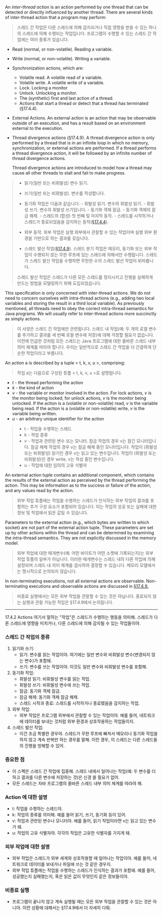 An _inter-thread action_ is an action performed by one thread that can be detected or directly influenced by another thread. There are several kinds of inter-thread action that a program may perform:

> 스레드 간 작업은 다른 스레드에 의해 감지되거나 직접 영향을 받을 수 있는 하나의 스레드에 의해 수행되는 작업입니다. 
> 프로그램이 수행할 수 있는 스레드 간 작업에는 여러 종류가 있습니다.

- Read (normal, or non-volatile). Reading a variable.
- Write (normal, or non-volatile). Writing a variable.
- Synchronization actions, which are:
	- Volatile read. A volatile read of a variable.
	- Volatile write. A volatile write of a variable.
	- Lock. Locking a monitor
	- Unlock. Unlocking a monitor.
	- The (synthetic) first and last action of a thread.
	- Actions that start a thread or detect that a thread has terminated (§17.4.4).

- External Actions. An external action is an action that may be observable outside of an execution, and has a result based on an environment external to the execution.

- Thread divergence actions (§17.4.9). A thread divergence action is only performed by a thread that is in an infinite loop in which no memory, synchronization, or external actions are performed. If a thread performs a thread divergence action, it will be followed by an infinite number of thread divergence actions.
  
  Thread divergence actions are introduced to model how a thread may cause all other threads to stall and fail to make progress.

> - 읽기(일반 또는 비휘발성) 변수 읽기.
> - 쓰기(일반 또는 비휘발성). 변수를 작성합니다.
> - 동기화 작업은 다음과 같습니다.
	- 휘발성 읽기. 변수의 휘발성 읽기.
	- 휘발성 쓰기. 변수의 휘발성 쓰기입니다.
	- 동기화 객체 잠금.
	- 동기화 객체의 잠금 해제.
	- 스레드의 (합성) 첫 번째 및 마지막 동작.
	- 스레드를 시작하거나 스레드가 종료되었음을 감지하는 동작([§17.4.4](https://docs.oracle.com/javase/specs/jls/se21/html/jls-17.html#jls-17.4.4)).
>	
>- 외부 동작. 외부 작업은 실행 외부에서 관찰할 수 있는 작업이며 실행 외부 환경을 기반으로 하는 결과를 갖습니다.
>
>- 스레드 발산 작업([§17.4.9](https://docs.oracle.com/javase/specs/jls/se21/html/jls-17.html#jls-17.4.9)). 스레드 분기 작업은 메모리, 동기화 또는 외부 작업이 수행되지 않는 무한 루프에 있는 스레드에 의해서만 수행됩니다. 스레드가 스레드 발산 작업을 수행하면 무한한 수의 스레드 발산 작업이 뒤따릅니다.
>  
>  스레드 발산 작업은 스레드가 다른 모든 스레드를 정지시키고 진행을 실패하게 만드는 방법을 모델링하기 위해 도입되었습니다.

This specification is only concerned with inter-thread actions. We do not need to concern ourselves with intra-thread actions (e.g., adding two local variables and storing the result in a third local variable). As previously mentioned, all threads need to obey the correct intra-thread semantics for Java programs. We will usually refer to inter-thread actions more succinctly as simply actions.

> 이 사양은 스레드 간 작업에만 관련됩니다.
> 스레드 내 작업(예: 두 개의 로컬 변수를 추가하고 결과를 세 번째 로컬 변수에 저장)에 대해 걱정할 필요가 없습니다.
> 이전에 언급한 것처럼 모든 스레드는 Java 프로그램에 대한 올바른 스레드 내부 의미 체계를 따라야 합니다. 
> 우리는 일반적으로 스레드 간 작업을 더 간결하게 단순한 작업이라고 부릅니다.

An action a is described by a tuple < t, k, v, u >, comprising:

> 작업 a는 다음으로 구성된 튜플 < t, k, v, u >로 설명됩니다.

- _t_ - the thread performing the action
- _k_ - the kind of action
- _v_ - the variable or monitor involved in the action.
    For lock actions, _v_ is the monitor being locked; for unlock actions, _v_ is the monitor being unlocked.
    If the action is a (volatile or non-volatile) read, _v_ is the variable being read.
    If the action is a (volatile or non-volatile) write, _v_ is the variable being written.
- _u_ - an arbitrary unique identifier for the action

> - t - 작업을 수행하는 스레드
> - k - 작업 종류 
> - v - 작업과 관련된 변수 또는 모니터. 
>   잠금 작업의 경우 v는 잠긴 모니터입니다. 
>   잠금 해제 작업의 경우 v는 잠금 해제 중인 모니터입니다.
>   작업이 (휘발성 또는 비휘발성) 읽기인 경우 v는 읽고 있는 변수입니다.
>   작업이 (휘발성 또는 비휘발성)인 경우 write, v는 작성 중인 변수입니다.
> - u - 작업에 대한 임의의 고유 식별자

An external action tuple contains an additional component, which contains the results of the external action as perceived by the thread performing the action. This may be information as to the success or failure of the action, and any values read by the action.

> 외부 작업 튜플에는 작업을 수행하는 스레드가 인식하는 외부 작업의 결과를 포함하는 추가 구성 요소가 포함되어 있습니다.
> 이는 작업의 성공 또는 실패에 대한 정보 및 작업에서 읽은 값일 수 있습니다.

Parameters to the external action (e.g., which bytes are written to which socket) are not part of the external action tuple. These parameters are set up by other actions within the thread and can be determined by examining the intra-thread semantics. They are not explicitly discussed in the memory model.

> 외부 작업에 대한 매개변수(예: 어떤 바이트가 어떤 소켓에 기록되는지)는 외부 작업 튜플의 일부가 아닙니다. 이러한 매개변수는 스레드 내의 다른 작업에 의해 설정되며 스레드 내 의미 체계를 검사하여 결정할 수 있습니다. 
> 메모리 모델에서는 명시적으로 논의되지 않습니다.

In non-terminating executions, not all external actions are observable. Non-terminating executions and observable actions are discussed in [§17.4.9.](https://docs.oracle.com/javase/specs/jls/se21/html/jls-17.html#jls-17.4.9)

> 비종료 실행에서는 모든 외부 작업을 관찰할 수 있는 것은 아닙니다.
> 종료되지 않는 실행과 관찰 가능한 작업은 §17.4.9에서 논의됩니다.

---

17.4.2 Actions
여기서 말하는 "작업"은 스레드가 수행하는 행동을 의미해.
스레드가 다른 스레드에 영향을 미치거나, 다른 스레드에 의해 감지될 수 있는 작업들이야.

### 스레드 간 작업의 종류
1. 읽기와 쓰기:
	- 읽기: 변수를 읽는 작업이야. 여기에는 일반 변수와 비휘발성 변수(변경되지 않는 변수)가 포함돼.
	- 쓰기: 변수를 쓰는 작업이야. 이것도 일반 변수와 비휘발성 변수를 포함해.
2. 동기화 작업:
	- 휘발성 읽기: 비휘발성 변수를 읽는 작업.
	- 휘발성 쓰기: 비휘발성 변수에 쓰는 작업.
	- 잠금: 동기화 객체 잠금.
	- 잠금 해제: 동기화 객체 잠금 해제.
	- 스레드 시작과 종료: 스레드를 시작하거나 종료됐음을 감지하는 작업.
3. 외부 작업:
	- 외부 작업은 프로그램 외부에서 관찰할 수 있는 작업이야. 예를 들어, 네트워크에 데이터를 보내는 것처럼 외부 환경과 상호작용하는 작업들이지.
4. 스레드 발산 작업:
	- 이건 조금 특별한 경우야. 스레드가 무한 루프에 빠져서 메모리나 동기화 작업을 하지 않고 계속 반복만 하는 경우를 말해. 이런 경우, 이 스레드는 다른 스레드들의 진행을 방해할 수 있어.
### 중요한 점
- 이 스펙은 스레드 간 작업에 집중해. 스레드 내에서 일어나는 작업(예: 두 변수를 더하고 결과를 다른 변수에 저장하는 것)은 신경 쓸 필요가 없어.
- 모든 스레드는 자바 프로그램의 올바른 스레드 내부 의미 체계를 따라야 해.
### Action 에 대한 설명
- t: 작업을 수행하는 스레드야.
- k: 작업의 종류를 의미해. 예를 들어 읽기, 쓰기, 동기화 등이 있어.
- v: 작업과 관련된 변수나 모니터야. 예를 들어, 읽기 작업이라면 v는 읽고 있는 변수가 돼.
- u: 작업의 고유 식별자야. 각각의 작업은 고유한 식별자를 가지게 돼.
### 외부 작업에 대한 설명
- 외부 작업은 스레드가 외부 세계와 상호작용할 때 일어나는 작업이야. 예를 들어, 네트워크로 데이터를 보내거나 파일에 쓰는 것 같은 경우지.
- 외부 작업 튜플에는 작업을 수행하는 스레드가 인식하는 결과가 포함돼. 예를 들어, 성공했는지 실패했는지, 혹은 읽은 값이 무엇인지 같은 정보들이야.
### 비종료 실행
- 프로그램이 끝나지 않고 계속 실행될 때는 모든 외부 작업을 관찰할 수 있는 것은 아니야. 이런 상황에 대해서는 §17.4.9에서 더 자세히 다뤄.